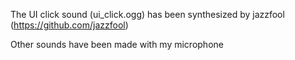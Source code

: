 The UI click sound (ui_click.ogg) has been synthesized by jazzfool (https://github.com/jazzfool)

Other sounds have been made with my microphone